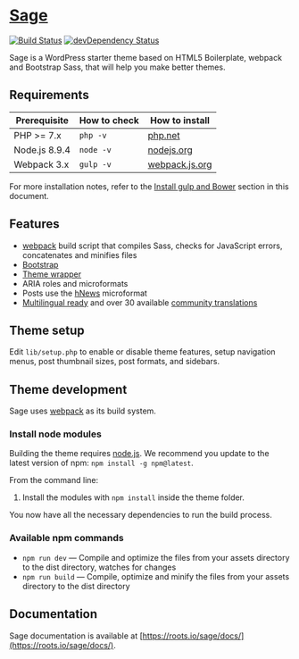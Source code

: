 # [Sage](https://roots.io/sage/)
[![Build Status](https://travis-ci.org/roots/sage.svg)](https://travis-ci.org/roots/sage)
[![devDependency Status](https://david-dm.org/roots/sage/dev-status.svg)](https://david-dm.org/roots/sage#info=devDependencies)

Sage is a WordPress starter theme based on HTML5 Boilerplate, webpack and Bootstrap Sass, that will help you make better themes.

## Requirements

| Prerequisite    | How to check | How to install
| --------------- | ------------ | ------------- |
| PHP >= 7.x      | `php -v`     | [php.net](http://php.net/manual/en/install.php) |
| Node.js 8.9.4   | `node -v`    | [nodejs.org](http://nodejs.org/) |
| Webpack 3.x     | `gulp -v`    | [webpack.js.org](https://webpack.js.org) |

For more installation notes, refer to the [Install gulp and Bower](#install-gulp-and-bower) section in this document.

## Features

* [webpack](https://webpack.js.org) build script that compiles Sass, checks for JavaScript errors, concatenates and minifies files
* [Bootstrap](http://getbootstrap.com/)
* [Theme wrapper](https://roots.io/sage/docs/theme-wrapper/)
* ARIA roles and microformats
* Posts use the [hNews](http://microformats.org/wiki/hnews) microformat
* [Multilingual ready](https://roots.io/wpml/) and over 30 available [community translations](https://github.com/roots/sage-translations)

## Theme setup

Edit `lib/setup.php` to enable or disable theme features, setup navigation menus, post thumbnail sizes, post formats, and sidebars.

## Theme development

Sage uses [webpack](https://webpack.js.org) as its build system.

### Install node modules

Building the theme requires [node.js](http://nodejs.org/download/). We recommend you update to the latest version of npm: `npm install -g npm@latest`.

From the command line:

1. Install the modules with `npm install` inside the theme folder.

You now have all the necessary dependencies to run the build process.

### Available npm commands

* `npm run dev` — Compile and optimize the files from your assets directory to the dist directory, watches for changes
* `npm run build` — Compile, optimize and minify the files from your assets directory to the dist directory

## Documentation

Sage documentation is available at [https://roots.io/sage/docs/](https://roots.io/sage/docs/).
